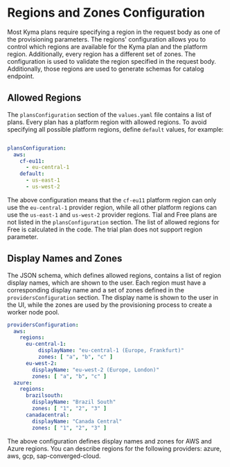 # Regions and Zones Configuration

Most Kyma plans require specifying a region in the request body as one of the provisioning parameters. The regions' configuration allows you to control which regions are available for the Kyma plan and the platform region. Additionally, every region has a different set of zones.
The configuration is used to validate the region specified in the request body. Additionally, those regions are used to generate schemas for catalog endpoint.

## Allowed Regions

The `plansConfiguration` section of the `values.yaml` file contains a list of plans. Every plan has a platform region with allowed regions. To avoid specifying all possible platform regions, define `default` values, for example:

```yaml

plansConfiguration:
  aws:
    cf-eu11:
      - eu-central-1
    default:
      - us-east-1
      - us-west-2
```

The above configuration means that the `cf-eu11` platform region can only use the `eu-central-1` provider region, while all other platform regions can use the `us-east-1` and `us-west-2` provider regions. 
Tial and Free plans are not listed in the `plansConfiguration` section. The list of allowed regions for Free is calculated in the code. The trial plan does not support region parameter.

## Display Names and Zones

The JSON schema, which defines allowed regions, contains a list of region display names, which are shown to the user. Each region must have a corresponding display name and a set of zones defined in the `providersConfiguration` section. The display name is shown to the user in the UI, while the zones are used by the provisioning process to create a worker node pool.
```yaml
providersConfiguration:
  aws:
    regions:
      eu-central-1:
          displayName: "eu-central-1 (Europe, Frankfurt)"
          zones: [ "a", "b", "c" ]
      eu-west-2:
        displayName: "eu-west-2 (Europe, London)"
        zones: [ "a", "b", "c" ]
  azure:
    regions:
      brazilsouth: 
        displayName: "Brazil South"
        zones: [ "1", "2", "3" ]
      canadacentral: 
        displayName: "Canada Central"
        zones: [ "1", "2", "3" ]
```

The above configuration defines display names and zones for AWS and Azure regions. You can describe regions for the following providers: azure, aws, gcp, sap-converged-cloud.